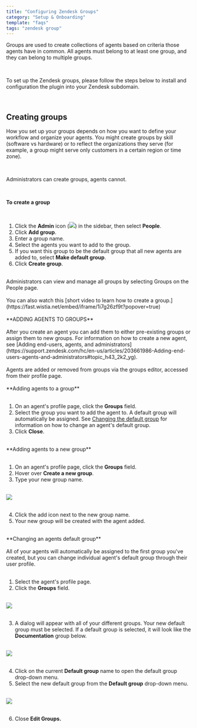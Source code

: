 ```yaml
---
title: "Configuring Zendesk Groups"
category: "Setup & Onboarding"
template: "faqs"
tags: "zendesk group"
---
```


Groups are used to create collections of agents based on criteria those agents have in common. All agents must belong to at least one group, and they can belong to multiple groups.

<br />

To set up the Zendesk groups, please follow the steps below to install and configuration the plugin into your Zendesk subdomain.

<br />

## Creating groups

How you set up your groups depends on how you want to define your workflow and organize your agents. You might create groups by skill (software vs hardware) or to reflect the organizations they serve (for example, a group might serve only customers in a certain region or time zone).

<br />

Administrators can create groups, agents cannot.

<br />

**To create a group**

<br />

1. Click the **Admin** icon (<img src="/images/zendesk-group-admin_icon.png" data-canonical-src="/images/zendesk-group-admin_icon.png" />) in the sidebar, then select **People**.
1. Click **Add group**.
1. Enter a group name.
1. Select the agents you want to add to the group.
1. If you want this group to be the default group that all new agents are added to, select **Make default group**.
1. Click **Create group**.

<br />
Administrators can view and manage all groups by selecting Groups on the People page.
<br />

<br />
You can also watch this [short video to learn how to create a group.](https://fast.wistia.net/embed/iframe/1i7g26zf9t?popover=true)
<br />

<br />
**ADDING AGENTS TO GROUPS**
<br />

<br />
After you create an agent you can add them to either pre-existing groups or assign them to new groups. For information on how to create a new agent, see [Adding end-users, agents, and administrators](https://support.zendesk.com/hc/en-us/articles/203661986-Adding-end-users-agents-and-administrators#topic_h43_2k2_yg).
<br />

<br />
Agents are added or removed from groups via the groups editor, accessed from their profile page.
<br />

<br />
**Adding agents to a group**
<br />

<br />

1. On an agent's profile page, click the **Groups** field.
1. Select the group you want to add the agent to. A default group will automatically be assigned. See [Changing the default group](https://support.zendesk.com/hc/en-us/articles/203661966-Creating-managing-and-using-groups#topic_mq1_h13_dt) for information on how to change an agent's default group.
1. Click **Close**.

<br />
**Adding agents to a new group**
<br />

<br />

1. On an agent's profile page, click the **Groups** field.
1. Hover over **Create a new group**.
1. Type your new group name.

<br />
<img src="/images/zendesk-group-adding_agents.png" data-canonical-src="/images/zendesk-group-adding_agents.png" />
<br />

<br />

4. Click the add icon next to the new group name.
5. Your new group will be created with the agent added.

<br />
**Changing an agents default group**
<br />

<br />
All of your agents will automatically be assigned to the first group you've created, but you can change individual agent's default group through their user profile.
<br />

<br />

1. Select the agent's profile page.
1. Click the **Groups** field.
 
<br />
 <img src="/images/zendesk-group-agent1.png" data-canonical-src="/images/zendesk-group-agent1.png" />
<br />

<br />

3. A dialog will appear with all of your different groups. Your new default group must be selected. If a default group is selected, it will look like the **Documentation** group below. 

<br />
 <img src="/images/zendesk-group-agent2.png" data-canonical-src="/images/zendesk-group-agent2.png" />
<br />

<br />

4. Click on the current **Default group** name to open the default group drop-down menu.
5. Select the new default group from the **Default group** drop-down menu. 

<br />
 <img src="/images/zendesk-group-agent3.png" data-canonical-src="/images/zendesk-group-agent3.png" />
<br />

<br />

6. Close **Edit Groups.**



